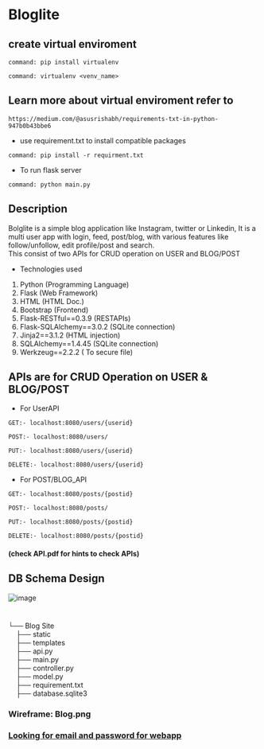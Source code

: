 # Bloglite
## create virtual enviroment
```
command: pip install virtualenv
```
```
command: virtualenv <venv_name>
```
## Learn more about virtual enviroment refer to
```
https://medium.com/@asusrishabh/requirements-txt-in-python-947b0b43bbe6
```
- use requirement.txt to install compatible packages
```
command: pip install -r requirment.txt
```
- To run flask server
```
command: python main.py
```

## Description
Bolglite is a simple blog application like Instagram, twitter or Linkedin, It is a multi user app with
login, feed, post/blog, with various features like follow/unfollow, edit profile/post and search.<br>
This consist of two APIs for CRUD operation on USER and BLOG/POST
- Technologies used
1. Python (Programming Language)
2. Flask (Web Framework)
3. HTML (HTML Doc.)
4. Bootstrap (Frontend)
5. Flask-RESTful==0.3.9 (RESTAPIs)
6. Flask-SQLAlchemy==3.0.2 (SQLite connection)
7. Jinja2==3.1.2 (HTML injection)
8. SQLAlchemy==1.4.45 (SQLite connection)
9. Werkzeug==2.2.2 ( To secure file)

## APIs are for CRUD Operation on USER & BLOG/POST
- For UserAPI
```
GET:- localhost:8080/users/{userid}
```
```
POST:- localhost:8080/users/
```
```
PUT:- localhost:8080/users/{userid}
```
```
DELETE:- localhost:8080/users/{userid}
```
- For POST/BLOG_API
```
GET:- localhost:8080/posts/{postid}
```
```
POST:- localhost:8080/posts/
```
```
PUT:- localhost:8080/posts/{postid}
```
```
DELETE:- localhost:8080/posts/{postid}
```
#### (check API.pdf for hints to check APIs)
## DB Schema Design
![image](https://user-images.githubusercontent.com/67859818/218969616-cdd254ba-9204-4f4f-9482-bbf4a13043e9.png)

# 
└── Blog Site<br>
&nbsp;&nbsp;&nbsp;&nbsp;├── static<br>
&nbsp;&nbsp;&nbsp;&nbsp;├── templates<br>
&nbsp;&nbsp;&nbsp;&nbsp;├── api.py<br>
&nbsp;&nbsp;&nbsp;&nbsp;├── main.py<br>
&nbsp;&nbsp;&nbsp;&nbsp;├── controller.py<br>
&nbsp;&nbsp;&nbsp;&nbsp;├── model.py<br>
&nbsp;&nbsp;&nbsp;&nbsp;├── requirement.txt<br>
&nbsp;&nbsp;&nbsp;&nbsp;├── database.sqlite3<br>

### Wireframe: Blog.png
### [Looking for email and password for webapp](https://github.com/rishabh11336/Blogsite/blob/main/Blog%20Site/README.md#for-testing-username-in-current-database)
